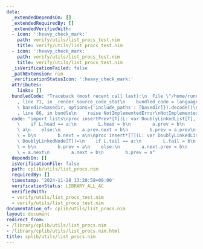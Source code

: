 ```yaml
---
data:
  _extendedDependsOn: []
  _extendedRequiredBy: []
  _extendedVerifiedWith:
  - icon: ':heavy_check_mark:'
    path: verify/utils/list_procs_test.nim
    title: verify/utils/list_procs_test.nim
  - icon: ':heavy_check_mark:'
    path: verify/utils/list_procs_test.nim
    title: verify/utils/list_procs_test.nim
  _isVerificationFailed: false
  _pathExtension: nim
  _verificationStatusIcon: ':heavy_check_mark:'
  attributes:
    links: []
  bundledCode: "Traceback (most recent call last):\n  File \"/home/runner/.local/lib/python3.10/site-packages/onlinejudge_verify/documentation/build.py\"\
    , line 71, in _render_source_code_stat\n    bundled_code = language.bundle(stat.path,\
    \ basedir=basedir, options={'include_paths': [basedir]}).decode()\n  File \"/home/runner/.local/lib/python3.10/site-packages/onlinejudge_verify/languages/nim.py\"\
    , line 86, in bundle\n    raise NotImplementedError\nNotImplementedError\n"
  code: "import lists\nproc insertPrev*[T](L: var DoublyLinkedList[T], a,b: DoublyLinkedNode[T])=\n\
    \    if L.head == a:\n        L.head = b\n        a.prev = b\n        b.next =\
    \ a\n    else:\n        a.prev.next = b\n        b.prev = a.prev\n        a.prev\
    \ = b\n        b.next = a\n\nproc insert*[T](L: var DoublyLinkedList[T], a,b:\
    \ DoublyLinkedNode[T])=\n    if L.tail == a:\n        L.tail = b\n        a.next\
    \ = b\n        b.prev = a\n    else:\n        a.next.prev = b\n        b.next\
    \ = a.next\n        a.next = b\n        b.prev = a"
  dependsOn: []
  isVerificationFile: false
  path: cplib/utils/list_procs.nim
  requiredBy: []
  timestamp: '2024-11-28 13:20:58+09:00'
  verificationStatus: LIBRARY_ALL_AC
  verifiedWith:
  - verify/utils/list_procs_test.nim
  - verify/utils/list_procs_test.nim
documentation_of: cplib/utils/list_procs.nim
layout: document
redirect_from:
- /library/cplib/utils/list_procs.nim
- /library/cplib/utils/list_procs.nim.html
title: cplib/utils/list_procs.nim
---
```

